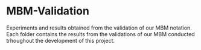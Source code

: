 # MBM-Validation
Experiments and results obtained from the validation of our MBM notation. Each folder contains the results from the validations of our MBM conducted trhoughout the development of this project.
